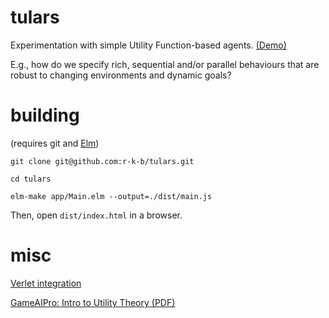 # tulars

Experimentation with simple Utility Function-based agents. [(Demo)](https://tulars-5f1d1.firebaseapp.com) 

E.g., how do we specify rich, sequential and/or parallel behaviours that 
are robust to changing environments and dynamic goals? 


# building

(requires git and [Elm])

`git clone git@github.com:r-k-b/tulars.git`

`cd tulars`

`elm-make app/Main.elm --output=./dist/main.js`

Then, open `dist/index.html` in a browser.


# misc

[Verlet integration](https://en.wikipedia.org/wiki/Verlet_integration)

[GameAIPro: Intro to Utility Theory (PDF)](http://www.gameaipro.com/GameAIPro/GameAIPro_Chapter09_An_Introduction_to_Utility_Theory.pdf)

[Elm]: http://elm-lang.org/
